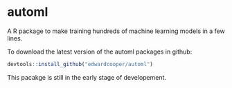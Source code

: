 # automl
A R package to make training hundreds of machine learning models in a few lines. 

To download the latest version of the automl packages in github: 
```r
devtools::install_github("edwardcooper/automl")
```

This pacakge is still in the early stage of developement. 
